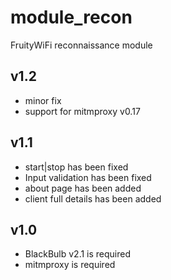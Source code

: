 module_recon
==============

FruityWiFi reconnaissance module

v1.2
---------------------------------
- minor fix
- support for mitmproxy v0.17


v1.1
---------------------------------
- start|stop has been fixed
- Input validation has been fixed
- about page has been added
- client full details has been added


v1.0
---------------------------------
- BlackBulb v2.1 is required
- mitmproxy is required
